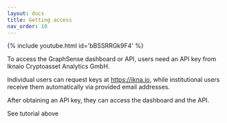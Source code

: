 ```yaml
---
layout: docs
title: Getting access
nav_order: 10
---
```

{% include youtube.html id='bBSSRRGk9F4' %}

To access the GraphSense dashboard or API, users need an API key from Iknaio Cryptoasset Analytics GmbH. 

Individual users can request keys at https://ikna.io, while institutional users receive them automatically via provided email addresses.

After obtaining an API key, they can access the dashboard and the API.

See tutorial above 


